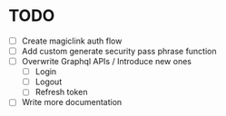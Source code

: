 # TODO
- [ ] Create magiclink auth flow
- [ ] Add custom generate security pass phrase function
- [ ] Overwrite Graphql APIs / Introduce new ones
  - [ ] Login
  - [ ] Logout
  - [ ] Refresh token
- [ ] Write more documentation
